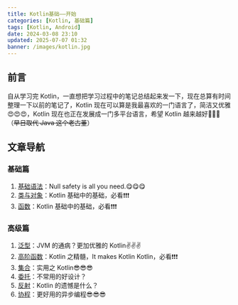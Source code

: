 ```yaml
---
title: Kotlin基础——开始
categories: [Kotlin, 基础篇]
tags: [Kotlin, Android]
date: 2024-03-08 23:10
updated: 2025-07-07 01:32
banner: /images/kotlin.jpg
---
```

## 前言

自从学习完 Kotlin，一直想把学习过程中的笔记总结起来发一下，现在总算有时间整理一下以前的笔记了，Kotlin 现在可以算是我最喜欢的一门语言了，简洁又优雅:heart_eyes::heart_eyes::heart_eyes:，Kotlin 现在也正在发展成一门多平台语言，希望 Kotlin 越来越好:clap::clap::clap:（~~早日取代 Java 这个老古董~~）

## 文章导航

### 基础篇

1. [基础语法](kotlin基础-基础语法)：Null safety is all you need.:yum::yum::yum:
2. [类与对象](kotlin基础-类与对象)：Kotlin 基础中的基础，必看:exclamation::exclamation::exclamation:
3. [函数](kotlin基础-函数)：Kotlin 基础中的基础，必看:exclamation::exclamation::exclamation:

### 高级篇

1. [泛型](kotlin高级-泛型)：JVM 的通病？更加优雅的 Kotlin:v::v::v:
2. [高阶函数](kotlin高级-高阶函数)：Kotlin 之精髓，It makes Kotlin Kotlin，必看:exclamation::exclamation::exclamation:
3. [集合](kotlin高级-集合)：实用之 Kotlin:sunglasses::sunglasses::sunglasses:
4. [委托](kotlin高级-委托)：不常用的好设计？
5. [反射](kotlin高级-反射)：Kotlin 的遗憾是什么？
6. [协程](kotlin高级-协程)：更好用的异步编程:sunglasses::sunglasses::sunglasses:
